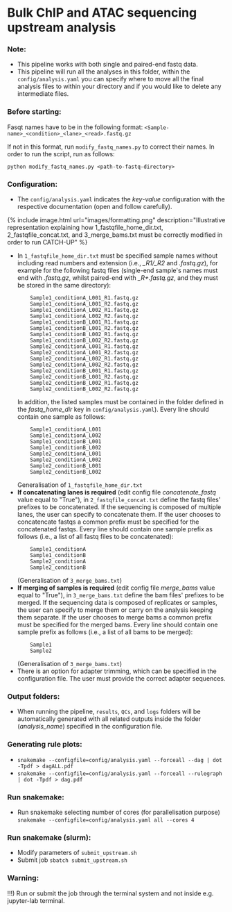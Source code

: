 # Bulk ChIP and ATAC sequencing upstream analysis

### Note:
- This pipeline works with both single and paired-end fastq data.
- This pipeline will run all the analyses in this folder, within the ```config/analysis.yaml``` you can specify where to move all the final analysis files to within your directory and if you would like to delete any intermediate files.

### Before starting:
Fasqt names have to be in the following format: 
```<Sample-name>_<condition>_<lane>_<read>.fastq.gz```

If not in this format, run ```modify_fastq_names.py``` to correct their names. In order to run the script, run as follows:

    python modify_fastq_names.py <path-to-fastq-directory>

### Configuration:
- The ```config/analysis.yaml``` indicates the *key*-*value* configuration with the respective documentation (open and follow carefully).

{% include image.html url="images/formatting.png" description="Illustrative representation explaining how 1_fastqfile_home_dir.txt, 2_fastqfile_concat.txt, and 3_merge_bams.txt must be correctly modified in order to run CATCH-UP" %}

  
- In ```1_fastqfile_home_dir.txt``` must be specified sample names without including read numbers and extension (i.e., *_R1/_R2* and *.fastq.gz*), for example for the following fastq files (single-end sample's names must end with *.fastq.gz*, whilst paired-end with *_R+.fastq.gz*, and they must be stored in the same directory):
    ```
        Sample1_conditionA_L001_R1.fastq.gz
        Sample1_conditionA_L001_R2.fastq.gz
        Sample1_conditionA_L002_R1.fastq.gz
        Sample1_conditionA_L002_R2.fastq.gz
        Sample1_conditionB_L001_R1.fastq.gz
        Sample1_conditionB_L001_R2.fastq.gz
        Sample1_conditionB_L002_R1.fastq.gz
        Sample1_conditionB_L002_R2.fastq.gz
        Sample2_conditionA_L001_R1.fastq.gz
        Sample2_conditionA_L001_R2.fastq.gz
        Sample2_conditionA_L002_R1.fastq.gz
        Sample2_conditionA_L002_R2.fastq.gz
        Sample2_conditionB_L001_R1.fastq.gz
        Sample2_conditionB_L001_R2.fastq.gz
        Sample2_conditionB_L002_R1.fastq.gz
        Sample2_conditionB_L002_R2.fastq.gz
    ```
    In addition, the listed samples must be contained in the folder defined in the *fastq_home_dir* key in ```config/analysis.yaml```). Every line should contain one sample as follows:
    ```
        Sample1_conditionA_L001
        Sample1_conditionA_L002
        Sample1_conditionB_L001
        Sample1_conditionB_L002
        Sample2_conditionA_L001
        Sample2_conditionA_L002
        Sample2_conditionB_L001
        Sample2_conditionB_L002
    ```
    Generalisation of ```1_fastqfile_home_dir.txt``` 
- **If concatenating lanes is required** (edit config file *concatenate_fastq* value equal to "True"), in ```2_fastqfile_concat.txt``` define the fastq files' prefixes to be concatenated. If the sequencing is composed of multiple lanes, the user can specify to concatenate them. If the user chooses to concatencate fastqs a common prefix must be specified for the concatenated fastqs. Every line should contain one sample prefix as follows (i.e., a list of all fastq files to be concatenated):
    ```
        Sample1_conditionA
        Sample1_conditionB
        Sample2_conditionA
        Sample2_conditionB
    ```
    (Generalisation of ```3_merge_bams.txt```)
- **If merging of samples is required** (edit config file *merge_bams* value equal to "True"), in ```3_merge_bams.txt``` define the bam files' prefixes to be merged. If the sequencing data is composed of replicates or samples, the user can specify to merge them or carry on the analysis keeping them separate. If the user chooses to merge bams a common prefix must be specified for the merged bams. Every line should contain one sample prefix as follows (i.e., a list of all bams to be merged):
    ```
        Sample1
        Sample2
    ```
    (Generalisation of ```3_merge_bams.txt```)
- There is an option for adapter trimming, which can be specified in the configuration file. The user must provide the correct adapter sequences.

### Output folders:
- When running the pipeline, ```results```, ```QCs```, and ```logs``` folders will be automatically generated with all related outputs inside the folder (*analysis_name*) specified in the configuration file.

### Generating rule plots:
- ```snakemake --configfile=config/analysis.yaml --forceall --dag | dot -Tpdf > dagALL.pdf```
- ```snakemake --configfile=config/analysis.yaml --forceall --rulegraph | dot -Tpdf > dag.pdf```

### Run snakemake:
- Run snakemake selecting number of cores (for parallelisation purpose) ```snakemake --configfile=config/analysis.yaml all --cores 4```

### Run snakemake (slurm):
- Modify parameters of ```submit_upstream.sh```
- Submit job ```sbatch submit_upstream.sh```

### Warning:
!!!) Run or submit the job through the terminal system and not inside e.g. jupyter-lab terminal.
